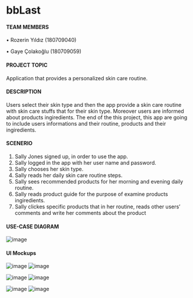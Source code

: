 # bbLast

#### TEAM MEMBERS
  • Rozerin Yıldız (180709040)
  
  • Gaye Çolakoğlu (180709059)


#### PROJECT TOPIC
  Application that provides a personalized skin care routine.


#### DESCRIPTION
  Users select their skin type and then the app provide a skin care routine with skin care stuffs that for their skin type. Moreover users are informed about products ingiredients. The end of the this project, this app are going to 
include users informations and their routine, products and their ingiredients.


#### SCENERIO
  1. Sally Jones signed up, in order to use the app.
  2. Sally logged in the app with her user name and password.
  3. Sally chooses her skin type.
  4. Sally reads her daily skin care routine steps.
  5. Sally sees recommended products for her morning and evening daily routine.
  6. Sally reads product guide for the purpose of examine products ingiredients. 
  7. Sally clickes specific products that in her routine, reads other users’ comments and write her comments about the product
  
  
 #### USE-CASE DIAGRAM
 
![image](https://user-images.githubusercontent.com/55553433/152352418-2f904f9a-b8aa-45f0-bf91-7c5006b3cfdb.png)


#### UI Mockups

![image](https://user-images.githubusercontent.com/55553433/152352664-a4208d7f-dc4a-4616-9bd1-1db6c5f76ed7.png)  ![image](https://userimages.githubusercontent.com/55553433/152352724-c461e6a8-ffde-49d5-b11a-79323b426e0a.png)  

![image](https://user-images.githubusercontent.com/55553433/152353364-e33e6db7-8b9d-4a72-b8aa-1fb0a48adc67.png)  ![image](https://userimages.githubusercontent.com/55553433/152352796-f97e4476-4447-4db8-b368-0746fb75e69b.png) 

![image](https://user-images.githubusercontent.com/55553433/152352919-131559ae-603a-43e9-803e-e9221d9d407c.png) ![image](https://userimages.githubusercontent.com/55553433/152352969-1385b309-abe8-4cb8-a696-a008b4f198db.png)




